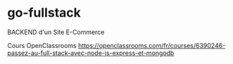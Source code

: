 # go-fullstack
BACKEND d'un Site E-Commerce

Cours OpenClassrooms https://openclassrooms.com/fr/courses/6390246-passez-au-full-stack-avec-node-js-express-et-mongodb
